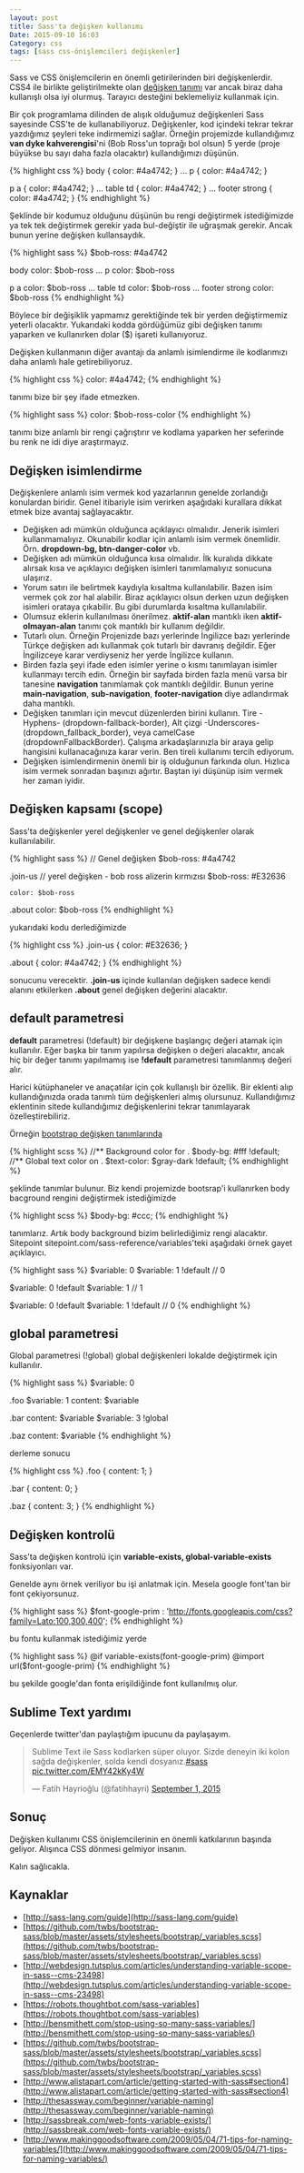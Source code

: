```yaml
---
layout: post
title: Sass'ta değişken kullanımı
Date: 2015-09-10 16:03
Category: css
tags: [sass css-önişlemcileri değişkenler]
---
```



Sass ve CSS önişlemcilerin en önemli getirilerinden biri değişkenlerdir. CSS4 ile birlikte geliştirilmekte olan [değişken tanımı](http://www.w3.org/TR/2012/WD-css-variables-20120410/) var ancak biraz daha kullanışlı olsa iyi olurmuş. Tarayıcı desteğini beklemeliyiz kullanmak için.

Bir çok programlama dilinden de alışık olduğumuz değişkenleri Sass sayesinde CSS'te de kullanabiliyoruz. Değişkenler, kod içindeki tekrar tekrar yazdığımız şeyleri teke indirmemizi sağlar. Örneğin projemizde kullandığımız **van dyke kahverengisi**'ni (Bob Ross'un toprağı bol olsun) 5 yerde (proje büyükse bu sayı daha fazla olacaktır) kullandığımızı düşünün. 

{% highlight css %}
body {
    color: #4a4742;
}
...
p {
    color: #4a4742;
}

p a {
    color: #4a4742;
}
...
table td {
    color: #4a4742;
}
...
footer strong {
    color: #4a4742;
}
{% endhighlight %}

Şeklinde bir kodumuz olduğunu düşünün bu rengi değiştirmek istediğimizde ya tek tek değiştirmek gerekir yada bul-değiştir ile uğraşmak gerekir. Ancak bunun yerine değişken kullansaydık.

{% highlight sass %}
$bob-ross: #4a4742

body
    color: $bob-ross
...
p
    color: $bob-ross

p a
    color: $bob-ross
...
table td
    color: $bob-ross
...
footer strong
    color: $bob-ross
{% endhighlight %}

Böylece bir değişiklik yapmamız gerektiğinde tek bir yerden değiştirmemiz yeterli olacaktır. Yukarıdaki kodda gördüğümüz gibi değişken tanımı yaparken ve kullanırken dolar ($) işareti kullanıyoruz. 

Değişken kullanmanın diğer avantajı da anlamlı isimlendirme ile kodlarımızı daha anlamlı hale getirebiliyoruz.

{% highlight css %}
color: #4a4742;
{% endhighlight %}

tanımı bize bir şey ifade etmezken.

{% highlight sass %}
color: $bob-ross-color
{% endhighlight %}

tanımı bize anlamlı bir rengi çağrıştırır ve kodlama yaparken her seferinde bu renk ne idi diye araştırmayız.

## Değişken isimlendirme

Değişkenlere anlamlı isim vermek kod yazarlarının genelde zorlandığı konulardan biridir. Genel itibariyle isim verirken aşağıdaki kurallara dikkat etmek bize avantaj sağlayacaktır.

 - Değişken adı mümkün olduğunca açıklayıcı olmalıdır. Jenerik isimleri kullanmamalıyız. Okunabilir kodlar için anlamlı isim vermek önemlidir. Örn. **dropdown-bg, btn-danger-color** vb.
 - Değişken adı mümkün olduğunca kısa olmalıdır. İlk kuralıda dikkate alırsak kısa ve açıklayıcı değişken isimleri tanımlamalıyız sonucuna ulaşırız. 
 - Yorum satırı ile belirtmek kaydıyla kısaltma kullanılabilir. Bazen isim vermek çok zor hal alabilir. Biraz açıklayıcı olsun derken uzun değişken isimleri orataya çıkabilir. Bu gibi durumlarda kısaltma kullanılabilir.
 - Olumsuz eklerin kullanılması önerilmez. **aktif-alan** mantıklı iken **aktif-olmayan-alan** tanımı çok mantıklı bir kullanım değildir.
 - Tutarlı olun. Örneğin Projenizde bazı yerlerinde İngilizce bazı yerlerinde Türkçe değişken adı kullanmak çok tutarlı bir davranış değildir. Eğer İngilizceye karar verdiyseniz her yerde İngilizce kullanın.
 - Birden fazla şeyi ifade eden isimler yerine o kısmı tanımlayan isimler kullanmayı tercih edin. Örneğin bir sayfada birden fazla menü varsa bir tanesine **navigation** tanımlamak çok mantıklı değildir. Bunun yerine **main-navigation**, **sub-navigation**, **footer-navigation** diye adlandırmak daha mantıklı.
 - Değişken tanımları için mevcut düzenlerden birini kullanın. Tire -Hyphens- (dropdown-fallback-border), Alt çizgi -Underscores- (dropdown_fallback_border), veya camelCase  (dropdownFallbackBorder).  Çalışma arkadaşlarınızla bir araya gelip hangisini kullanacağınıza karar verin. Ben tireli kullanımı tercih ediyorum.
 - Değişken isimlendirmenin önemli bir iş olduğunun farkında olun. Hızlıca isim vermek sonradan başınızı ağırtır. Baştan iyi düşünüp isim vermek her zaman iyidir.

## Değişken kapsamı (scope)

Sass'ta değişkenler yerel değişkenler ve genel değişkenler olarak kullanılabilir.

{% highlight sass %}
// Genel değişken
$bob-ross: #4a4742

.join-us
    // yerel değişken - bob ross alizerin kırmızısı
    $bob-ross: #E32636

    color: $bob-ross

.about
    color: $bob-ross
{% endhighlight %}
        
yukarıdaki kodu derlediğimizde

{% highlight css %}
.join-us {
  color: #E32636;
}

.about {
  color: #4a4742;
}
{% endhighlight %}

sonucunu verecektir. **.join-us** içinde kullanılan değişken sadece kendi alanını etkilerken **.about** genel değişken değerini alacaktır.

## default parametresi

**default** parametresi (!default) bir değişkene başlangıç değeri atamak için kullanılır. Eğer başka bir tanım yapılırsa değişken o değeri alacaktır, ancak hiç bir değer tanımı yapılmamış ise **!default** parametresi tanımlanmış değeri alır.

Harici kütüphaneler ve anaçatılar için çok kullanışlı bir özellik. Bir eklenti alıp kullandığınızda orada tanımlı tüm değişkenleri almış olursunuz. Kullandığımız eklentinin sitede kullandığımız değişkenlerini tekrar tanımlayarak özelleştirebiliriz. 

Örneğin [bootstrap değişken tanımlarında](https://github.com/twbs/bootstrap-sass/blob/master/assets/stylesheets/bootstrap/_variables.scss)

{% highlight scss %}
//** Background color for <body>.
$body-bg: #fff !default;
//** Global text color on <body>.
$text-color: $gray-dark !default;
{% endhighlight %}

şeklinde tanımlar bulunur. Biz kendi projemizde bootsrap'i kullanırken body bacground rengini değiştirmek istediğimizde 

{% highlight scss %}
$body-bg: #ccc;
{% endhighlight %}

tanımlarız. Artık body background bizim belirlediğimiz rengi alacaktır. Sitepoint sitepoint.com/sass-reference/variables'teki aşağıdaki örnek gayet açıklayıcı.

{% highlight sass %}
$variable: 0
$variable: 1 !default
// 0

$variable: 0 !default
$variable: 1
// 1

$variable: 0 !default
$variable: 1 !default
// 0
{% endhighlight %}

## global parametresi 

Global parametresi (!global) global değişkenleri lokalde değiştirmek için kullanılır.

{% highlight sass %}
$variable: 0

.foo
    $variable: 1
    content: $variable

.bar
    content: $variable
    $variable: 3 !global

.baz
    content: $variable
{% endhighlight %}

derleme sonucu

{% highlight css %}
.foo {
  content: 1;
}

.bar {
  content: 0;
}

.baz {
  content: 3;
}
{% endhighlight %}

## Değişken kontrolü

Sass'ta değişken kontrolü için **variable-exists, global-variable-exists** fonksiyonları var. 

Genelde aynı örnek veriliyor bu işi anlatmak için. Mesela google font'tan bir font çekiyorsunuz. 

{% highlight sass %}
$font-google-prim : 'http://fonts.googleapis.com/css?family=Lato:100,300,400';
{% endhighlight %}

bu fontu kullanmak istediğimiz yerde

{% highlight sass %}
@if variable-exists(font-google-prim)
  @import url($font-google-prim)
{% endhighlight %}

bu şekilde google'dan fonta erişildiğinde font kullanılmış olur.

## Sublime Text yardımı

Geçenlerde twitter'dan paylaştığım ipucunu da paylaşayım.

<blockquote class="twitter-tweet" data-partner="tweetdeck"><p lang="tr" dir="ltr">Sublime Text ile Sass kodlarken süper oluyor. Sizde deneyin iki kolon sağda değişkenler, solda kendi dosyanız.<a href="https://twitter.com/hashtag/sass?src=hash">#sass</a> <a href="http://t.co/EMY42kKy4W">pic.twitter.com/EMY42kKy4W</a></p>&mdash; Fatih Hayrioğlu (@fatihhayri) <a href="https://twitter.com/fatihhayri/status/638647716323721216">September 1, 2015</a></blockquote>
<script async src="//platform.twitter.com/widgets.js" charset="utf-8"></script>

## Sonuç

Değişken kullanımı CSS önişlemcilerinin en önemli katkılarının başında geliyor. Alışınca CSS dönmesi gelmiyor insanın. 

Kalın sağlıcakla.

## Kaynaklar

 - [http://sass-lang.com/guide](http://sass-lang.com/guide)
 - [https://github.com/twbs/bootstrap-sass/blob/master/assets/stylesheets/bootstrap/_variables.scss](https://github.com/twbs/bootstrap-sass/blob/master/assets/stylesheets/bootstrap/_variables.scss)
 - [http://webdesign.tutsplus.com/articles/understanding-variable-scope-in-sass--cms-23498](http://webdesign.tutsplus.com/articles/understanding-variable-scope-in-sass--cms-23498)
 - [https://robots.thoughtbot.com/sass-variables](https://robots.thoughtbot.com/sass-variables)
 - [http://bensmithett.com/stop-using-so-many-sass-variables/](http://bensmithett.com/stop-using-so-many-sass-variables/)
 - [https://github.com/twbs/bootstrap-sass/blob/master/assets/stylesheets/bootstrap/_variables.scss](https://github.com/twbs/bootstrap-sass/blob/master/assets/stylesheets/bootstrap/_variables.scss)
 - [http://www.alistapart.com/article/getting-started-with-sass#section4](http://www.alistapart.com/article/getting-started-with-sass#section4)
 - [http://thesassway.com/beginner/variable-naming](http://thesassway.com/beginner/variable-naming)
 - [http://sassbreak.com/web-fonts-variable-exists/](http://sassbreak.com/web-fonts-variable-exists/)
 - [http://www.makinggoodsoftware.com/2009/05/04/71-tips-for-naming-variables/](http://www.makinggoodsoftware.com/2009/05/04/71-tips-for-naming-variables/)